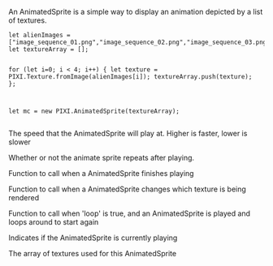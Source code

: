 

<p>An AnimatedSprite is a simple way to display an animation depicted by a list of textures.</p>
<pre class="prettyprint source lang-js"><code>let alienImages = [&quot;image_sequence_01.png&quot;,&quot;image_sequence_02.png&quot;,&quot;image_sequence_03.png&quot;,&quot;image_sequence_04.png&quot;];
let textureArray = [];

for (let i=0; i &lt; 4; i++)
{
     let texture = PIXI.Texture.fromImage(alienImages[i]);
     textureArray.push(texture);
};

let mc = new PIXI.AnimatedSprite(textureArray);</code></pre>



<div class="pixi-prop">

<p>The speed that the AnimatedSprite will play at. Higher is faster, lower is slower</p>
</div>

<div class="pixi-prop">

<p>Whether or not the animate sprite repeats after playing.</p>
</div>

<div class="pixi-prop">

<p>Function to call when a AnimatedSprite finishes playing</p>
</div>

<div class="pixi-prop">

<p>Function to call when a AnimatedSprite changes which texture is being rendered</p>
</div>

<div class="pixi-prop">

<p>Function to call when 'loop' is true, and an AnimatedSprite is played and loops around to start again</p>
</div>

<div class="pixi-prop">

<p>Indicates if the AnimatedSprite is currently playing</p>
</div>

<div class="pixi-prop">

<p>The array of textures used for this AnimatedSprite</p>
</div>
